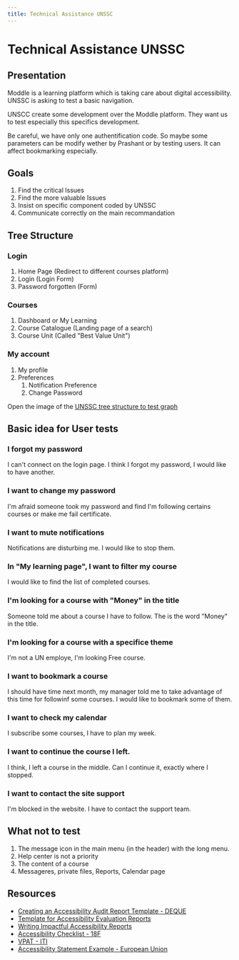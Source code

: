 ```yaml
---
title: Technical Assistance UNSSC
---
```


# Technical Assistance UNSSC

## Presentation

Moddle is a learning platform which is taking care about digital accessibility. UNSSC is asking to test a basic navigation.

UNSCC create some development over the Moddle platform. They want us to test especially this specifics development.

Be careful, we have only one authentification code. So maybe some parameters can be modify wether by Prashant or by testing users. It can affect bookmarking especially.

## Goals

1. Find the critical Issues
1. Find the more valuable Issues
1. Insist on specific component coded by UNSSC
1. Communicate correctly on the main recommandation

## Tree Structure

### Login

 1. Home Page (Redirect to different courses platform)
 2. Login (Login Form)
 3. Password forgotten (Form)

### Courses

 1. Dashboard or My Learning
 2. Course Catalogue (Landing page of a search)
 3. Course Unit (Called "Best Value Unit")

### My account

 1. My profile
 2. Preferences
    1. Notification Preference
    2. Change Password

Open the image of the [UNSSC tree structure to test graph](UNSSC.png)

## Basic idea for User tests

### I forgot my password
 
I can't connect on the login page. I think I forgot my password, I would like to have another.

### I want to change my password

I'm afraid someone took my password and find I'm following certains courses or make me fail certificate.

### I want to mute notifications

Notifications are disturbing me. I would like to stop them.

### In "My learning page", I want to filter my course

I would like to find the list of completed courses.

### I'm looking for a course with "Money" in the title

Someone told me about a course I have to follow. The is the word "Money" in the title.

### I'm looking for a course with a specifice theme

I'm not a UN employe, I'm looking Free course.

### I want to bookmark a course

I should have time next month, my manager told me to take advantage of this time for followinf some courses. I would like to bookmark some of them. 

### I want to check my calendar

I subscribe some courses, I have to plan my week.

### I want to continue the course I left.

I think, I left a course in the middle. Can I continue it, exactly where I stopped.

### I want to contact the site support

I'm blocked in the website. I have to contact the support team. 

## What not to test

1. The message icon in the main menu (in the header) with the long menu.
1. Help center is not a priority
1. The content of a course
1. Messageres, private files, Reports, Calendar page

## Resources

 * [Creating an Accessibility Audit Report Template - DEQUE](https://www.digitala11y.com/creating-an-accessibility-audit-template/)
 * [Template for Accessibility Evaluation Reports ](https://www.w3.org/WAI/test-evaluate/report-template/)
 * [Writing Impactful Accessibility Reports](https://medium.com/openconcept-stories/writing-impactful-accessibility-reports-d6cdd84356fd)
 * [Accessibility Checklist - 18F](https://guides.18f.gov/accessibility/checklist/)
 * [VPAT - ITI](https://www.itic.org/policy/accessibility/vpat)
 * [Accessibility Statement Example - European Union](https://european-union.europa.eu/accessibility-statement_en)
